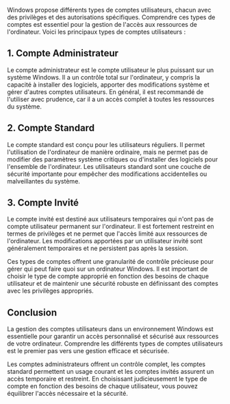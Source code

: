 
Windows propose différents types de comptes utilisateurs, chacun avec des privilèges et des autorisations spécifiques. Comprendre ces types de comptes est essentiel pour la gestion de l'accès aux ressources de l'ordinateur. Voici les principaux types de comptes utilisateurs :

## 1. Compte Administrateur

Le compte administrateur est le compte utilisateur le plus puissant sur un système Windows. Il a un contrôle total sur l'ordinateur, y compris la capacité à installer des logiciels, apporter des modifications système et gérer d'autres comptes utilisateurs. En général, il est recommandé de l'utiliser avec prudence, car il a un accès complet à toutes les ressources du système.

## 2. Compte Standard

Le compte standard est conçu pour les utilisateurs réguliers. Il permet l'utilisation de l'ordinateur de manière ordinaire, mais ne permet pas de modifier des paramètres système critiques ou d'installer des logiciels pour l'ensemble de l'ordinateur. Les utilisateurs standard sont une couche de sécurité importante pour empêcher des modifications accidentelles ou malveillantes du système.

## 3. Compte Invité

Le compte invité est destiné aux utilisateurs temporaires qui n'ont pas de compte utilisateur permanent sur l'ordinateur. Il est fortement restreint en termes de privilèges et ne permet que l'accès limité aux ressources de l'ordinateur. Les modifications apportées par un utilisateur invité sont généralement temporaires et ne persistent pas après la session.

Ces types de comptes offrent une granularité de contrôle précieuse pour gérer qui peut faire quoi sur un ordinateur Windows. Il est important de choisir le type de compte approprié en fonction des besoins de chaque utilisateur et de maintenir une sécurité robuste en définissant des comptes avec les privilèges appropriés.

## Conclusion

La gestion des comptes utilisateurs dans un environnement Windows est essentielle pour garantir un accès personnalisé et sécurisé aux ressources de votre ordinateur. Comprendre les différents types de comptes utilisateurs est le premier pas vers une gestion efficace et sécurisée.

Les comptes administrateurs offrent un contrôle complet, les comptes standard permettent un usage courant et les comptes invités assurent un accès temporaire et restreint. En choisissant judicieusement le type de compte en fonction des besoins de chaque utilisateur, vous pouvez équilibrer l'accès nécessaire et la sécurité.
